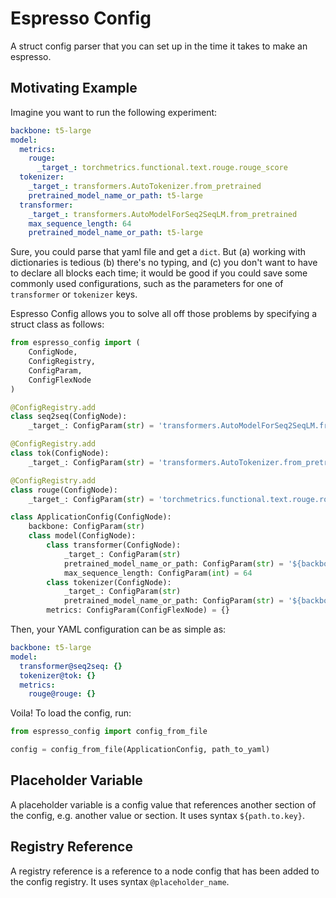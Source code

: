 # Espresso Config

A struct config parser that you can set up in the time it
takes to make an espresso.

## Motivating Example

Imagine you want to run the following experiment:

```yaml
backbone: t5-large
model:
  metrics:
    rouge:
      _target_: torchmetrics.functional.text.rouge.rouge_score
  tokenizer:
    _target_: transformers.AutoTokenizer.from_pretrained
    pretrained_model_name_or_path: t5-large
  transformer:
    _target_: transformers.AutoModelForSeq2SeqLM.from_pretrained
    max_sequence_length: 64
    pretrained_model_name_or_path: t5-large
```

Sure, you could parse that yaml file and get a `dict`.
But (a) working with dictionaries is tedious (b) there's no
typing, and (c) you don't want to have to declare all blocks
each time; it would be good if you could save some commonly used
configurations, such as the parameters for one of `transformer`
or `tokenizer` keys.

Espresso Config allows you to solve all off those problems
by specifying a struct class as follows:

```python
from espresso_config import (
    ConfigNode,
    ConfigRegistry,
    ConfigParam,
    ConfigFlexNode
)

@ConfigRegistry.add
class seq2seq(ConfigNode):
    _target_: ConfigParam(str) = 'transformers.AutoModelForSeq2SeqLM.from_pretrained'

@ConfigRegistry.add
class tok(ConfigNode):
    _target_: ConfigParam(str) = 'transformers.AutoTokenizer.from_pretrained'

@ConfigRegistry.add
class rouge(ConfigNode):
    _target_: ConfigParam(str) = 'torchmetrics.functional.text.rouge.rouge_score'

class ApplicationConfig(ConfigNode):
    backbone: ConfigParam(str)
    class model(ConfigNode):
        class transformer(ConfigNode):
            _target_: ConfigParam(str)
            pretrained_model_name_or_path: ConfigParam(str) = '${backbone}'
            max_sequence_length: ConfigParam(int) = 64
        class tokenizer(ConfigNode):
            _target_: ConfigParam(str)
            pretrained_model_name_or_path: ConfigParam(str) = '${backbone}'
        metrics: ConfigParam(ConfigFlexNode) = {}
```

Then, your YAML configuration can be as simple as:

```yaml
backbone: t5-large
model:
  transformer@seq2seq: {}
  tokenizer@tok: {}
  metrics:
    rouge@rouge: {}
```

Voila! To load the config, run:

```python
from espresso_config import config_from_file

config = config_from_file(ApplicationConfig, path_to_yaml)
```

## Placeholder Variable

A placeholder variable is a config value that references another
section of the config, e.g. another value or section.
It uses syntax `${path.to.key}`.


## Registry Reference

A registry reference is a reference to a node config that has been
added to the config registry. It uses syntax `@placeholder_name`.